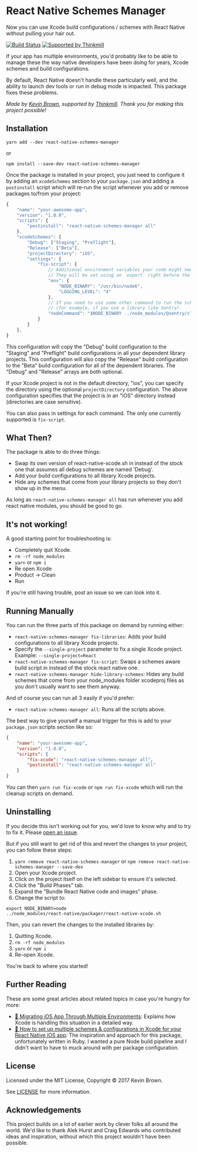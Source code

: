 # React Native Schemes Manager

Now you can use Xcode build configurations / schemes with React Native without pulling your hair out.

[![Build Status](https://travis-ci.org/Thinkmill/react-native-schemes-manager.svg?branch=master)](https://travis-ci.org/Thinkmill/react-native-schemes-manager)
[![Supported by Thinkmill](https://thinkmill.github.io/badge/heart.svg)](http://thinkmill.com.au/?utm_source=github&utm_medium=badge&utm_campaign=react-native-schemes-manager)

If your app has multiple environments, you'd probably like to be able to manage these the way native developers have been doing for years, Xcode schemes and build configurations.

By default, React Native doesn't handle these particularly well, and the ability to launch dev tools or run in debug mode is impacted. This package fixes these problems.

*Made by [Kevin Brown](https://twitter.com/kevinbrowntech), supported by [Thinkmill](http://thinkmill.com.au/). Thank you for making this project possible!*

## Installation

```
yarn add --dev react-native-schemes-manager
```
or
```
npm install --save-dev react-native-schemes-manager
```

Once the package is installed in your project, you just need to configure it by adding an `xcodeSchemes` section to your `package.json` and adding a `postinstall` script which will re-run the script whenever you add or remove packages to/from your project:

```js
{
	"name": "your-awesome-app",
	"version": "1.0.0",
	"scripts": {
		"postinstall": "react-native-schemes-manager all"
	},
	"xcodeSchemes": {
		"Debug": ["Staging", "Preflight"],
		"Release": ["Beta"],
		"projectDirectory": "iOS",
		"settings": {
			"fix-script": {
				// Additional environment variables your code might need
				// They will be set using an `export` right before the scheme manager script runs.
				"env": {
					"NODE_BINARY": "/usr/bin/node6",
					"LOGGING_LEVEL": "4"
				},
				// If you need to use some other command to run the scheme manager script
				// (for example, if you use a library like Sentry).
				"nodeCommand": "$NODE_BINARY ../node_modules/@sentry/cli/bin/sentry-cli react-native xcode"
			}
		}
	},
}
```

This configuration will copy the "Debug" build configuration to the "Staging" and "Preflight" build configurations in all your dependent library projects.  This configuration will also copy the "Release" build configuration to the "Beta" build configuration for all of the dependent libraries.  The "Debug" and "Release" arrays are both optional.

If your Xcode project is not in the default directory, "ios", you can specify the directory using the optional `projectDirectory` configuration.  The above configuration specifies that the project is in an "iOS" directory instead (directories are case sensitive).

You can also pass in settings for each command. The only one currently supported is `fix-script`.

## What Then?

The package is able to do three things:
- Swap its own version of react-native-xcode.sh in instead of the stock one that assumes all debug schemes are named 'Debug'.
- Add your build configurations to all library Xcode projects.
- Hide any schemes that come from your library projects so they don't show up in the menu.

As long as `react-native-schemes-manager all` has run whenever you add react native modules, you should be good to go.

## It's not working!

A good starting point for troubleshooting is:
- Completely quit Xcode.
- `rm -rf node_modules`
- `yarn` or `npm i`
- Re open Xcode
- Product -> Clean
- Run

If you're still having trouble, post an issue so we can look into it.

## Running Manually

You can run the three parts of this package on demand by running either:

- `react-native-schemes-manager fix-libraries`: Adds your build configurations to all library Xcode projects.
- Specify the `--single-project` parameter to fix a single Xcode project. Example: `--single-project=React`
- `react-native-schemes-manager fix-script`: Swaps a schemes aware build script in instead of the stock react native one.
- `react-native-schemes-manager hide-library-schemes`: Hides any build schemes that come from your node_modules folder xcodeproj files as you don't usually want to see them anyway.

And of course you can run all 3 easily if you'd prefer:

- `react-native-schemes-manager all`: Runs all the scripts above.

The best way to give yourself a manual trigger for this is add to your `package.json` scripts section like so:

```json
{
	"name": "your-awesome-app",
	"version": "1.0.0",
	"scripts": {
		"fix-xcode": "react-native-schemes-manager all",
		"postinstall": "react-native-schemes-manager all"
	}
}
```

You can then `yarn run fix-xcode` or `npm run fix-xcode` which will run the cleanup scripts on demand.

## Uninstalling

If you decide this isn't working out for you, we'd love to know why and to try to fix it. Please [open an issue](https://github.com/Thinkmill/react-native-schemes-manager/issues/new).

But if you still want to get rid of this and revert the changes to your project, you can follow these steps:

1. `yarn remove react-native-schemes-manager` or `npm remove react-native-schemes-manager --save-dev`
1. Open your Xcode project.
1. Click on the project itself on the left sidebar to ensure it's selected.
1. Click the "Build Phases" tab.
1. Expand the "Bundle React Native code and images" phase.
1. Change the script to:

```
export NODE_BINARY=node
../node_modules/react-native/packager/react-native-xcode.sh
```

Then, you can revert the changes to the installed libraries by:

1. Quitting Xcode.
1. `rm -rf node_modules`
1. `yarn` or `npm i`
1. Re-open Xcode.

You're back to where you started!

## Further Reading

These are some great articles about related topics in case you're hungry for more:

- [📝 Migrating iOS App Through Multiple Environments](http://www.blackdogfoundry.com/blog/migrating-ios-app-through-multiple-environments/): Explains how Xcode is handling this situation in a detailed way.
- [📝 How to set up multiple schemes & configurations in Xcode for your React Native iOS app](https://zeemee.engineering/how-to-set-up-multiple-schemes-configurations-in-xcode-for-your-react-native-ios-app-7da4b5237966#.vsq9mlgv8): The inspiration and approach for this package, unfortunately written in Ruby. I wanted a pure Node build pipeline and I didn't want to have to muck around with per package configuration.

## License

Licensed under the MIT License, Copyright © 2017 Kevin Brown.

See [LICENSE](./LICENSE) for more information.

## Acknowledgements

This project builds on a lot of earlier work by clever folks all around the world. We'd like to thank Alek Hurst and Craig Edwards who contributed ideas and inspiration, without which this project wouldn't have been possible.
